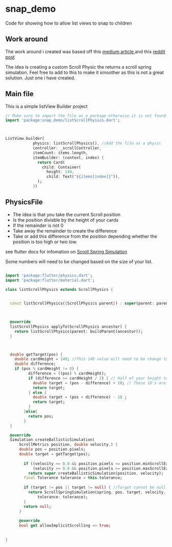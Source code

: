 # snap_demo

Code for showing how to allow list views to snap to children

## Work around

The work around i created was based off this <a href="https://medium.com/@tonyowen/flutter-formula-one-paging-animation-b65dfc5fc6ba" target="_Blank">medium article </a> and this <a href="https://www.reddit.com/r/FlutterDev/comments/d9zzul/custom_scrollphysics/"> reddit post </a>

The idea is creating a custom Scroll Physic the returns a scroll spring simulation.
Feel free to add to this to make it smoother as this is not a great solution. Just one i have created.

<a href="https://streamable.com/e/las0fm" target="_blank"> </a>

## Main file

This is a simple listView Builder project

```Dart
// Make sure to import the file as a package otherwise it is not found.  
import 'package:snap_demo/listScrollPhysics.dart';



ListView.builder(
            physics: listScrollPhysics(), //Add the file as a physic
            controller: _scrollController,
            itemCount: items.length,
            itemBuilder: (context, index) {
              return Card(
                child: Container(
                  height: 140,
                  child: Text("${items[index]}")),
              );
            }) 

```

## PhysicsFile

- The idea is that you take the current Scroll position
- Is the position divisble by the height of your cards
- If the remainder is not 0
- Take away the remainder to create the difference
- Take or add this difference from the position depending whether the position is too high or two low. 

see flutter docs for infomation on <a href="https://api.flutter.dev/flutter/physics/ScrollSpringSimulation-class.html" target="_Blank"> Scroll Spring Simulation </a>



Some numbers will need to be changed based on the size of your list.

```Dart

import 'package:flutter/physics.dart';
import 'package:flutter/material.dart';

class listScrollPhysics extends ScrollPhysics {

  
  const listScrollPhysics({ScrollPhysics parent}) : super(parent: parent);
  


  @override
  listScrollPhysics applyTo(ScrollPhysics ancestor) {
    return listScrollPhysics(parent: buildParent(ancestor));
  }



  double getTarget(pos) {
    double cardHeight = 140; //This 140 value will need to be change to suit your height
    double difference;
    if (pos % cardHeight != 0) { 
          difference = ((pos) % cardHeight);
          if (difference >= cardHeight / 2) { // Half of your height to determine if its below or higher
            double target = (pos - difference) + 10; // These 10's are the extra spacing needed to get to the top of each card.
            return target;
          } else {
            double target = (pos + difference) - 10 ;
            return target;
          }
        }else{
          return pos;
        }
  }

  @override
  Simulation createBallisticSimulation(
      ScrollMetrics position, double velocity,) {
      double pos = position.pixels;
      double target = getTarget(pos);
   
        if ((velocity <= 0.0 && position.pixels <= position.minScrollExtent) ||
            (velocity >= 0.0 && position.pixels >= position.maxScrollExtent))
          return super.createBallisticSimulation(position, velocity);
        final Tolerance tolerance = this.tolerance;
    
        if (target != pos || target != null) { //Target cannot be null there for is set back to pos
          return ScrollSpringSimulation(spring, pos, target, velocity,
              tolerance: tolerance);
        }
        return null; 
      }
    
      @override
      bool get allowImplicitScrolling => true;
    
      
}


```




